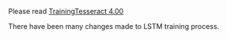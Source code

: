 Please read [TrainingTesseract 4.00](https://github.com/tesseract-ocr/tesseract/wiki/TrainingTesseract-4.00) 

There have been many changes made to LSTM training process.